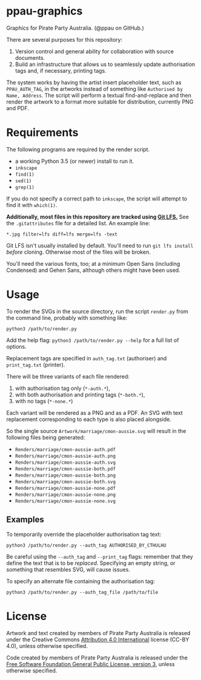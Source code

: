 # ppau-graphics
Graphics for Pirate Party Australia. 
(@ppau on GitHub.)

There are several purposes for this repository:

1. Version control and general ability for collaboration with source documents.
2. Build an infrastructure that allows us to seamlessly update authorisation tags and, if necessary, printing tags.

The system works by having the artist insert placeholder text, such as `PPAU_AUTH_TAG`, in the artworks instead of something like `Authorised by Name, Address`. The script will perform a textual find-and-replace and then render the artwork to a format more suitable for distribution, currently PNG and PDF. 

# Requirements 

The following programs are required by the render script. 

- a working Python 3.5 (or newer) install to run it.
- `inkscape` 
- `find(1)` 
- `sed(1)`
- `grep(1)`

If you do not specify a correct path to `inkscape`, the script will attempt to find it with `which(1)`.


**Additionally, most files in this repository are tracked using [Git LFS.](https://git-lfs.github.com/)** See the `.gitattributes` file for a detailed list. An example line: 

`*.jpg filter=lfs diff=lfs merge=lfs -text` 

Git LFS isn't usually installed by default. You'll need to run `git lfs install` *before* cloning. Otherwise most of the files will be broken.

You'll need the various fonts, too; at a minimum Open Sans (including Condensed) and Gehen Sans, although others might have been used. 

# Usage 

To render the SVGs in the source directory, run the script `render.py` from the command line, probably with something like: 

`python3 /path/to/render.py` 

Add the help flag: `python3 /path/to/render.py --help` for a full list of options. 

Replacement tags are specified in `auth_tag.txt` (authoriser) and `print_tag.txt` (printer). 

There will be three variants of each file rendered:

1. with authorisation tag only (`*-auth.*`),
2. with both authorisation and printing tags (`*-both.*`),
3. with no tags (`*-none.*`)

Each variant will be rendered as a PNG and as a PDF. An SVG with text replacement corresponding to each type is also placed alongside. 

So the single source `Artwork/marriage/cmon-aussie.svg` will result in the following files being generated:

- `Renders/marriage/cmon-aussie-auth.pdf`
- `Renders/marriage/cmon-aussie-auth.png`
- `Renders/marriage/cmon-aussie-auth.svg`
- `Renders/marriage/cmon-aussie-both.pdf`
- `Renders/marriage/cmon-aussie-both.png`
- `Renders/marriage/cmon-aussie-both.svg`
- `Renders/marriage/cmon-aussie-none.pdf`
- `Renders/marriage/cmon-aussie-none.png`
- `Renders/marriage/cmon-aussie-none.svg`

## Examples 

To temporarily override the placeholder authorisation tag text: 

`python3 /path/to/render.py --auth_tag AUTHORISED_BY_CTHULHU`

Be careful using the `--auth_tag` and `--print_tag` flags: remember that they define the text that is to be *replaced*. Specifying an empty string, or something that resembles SVG, will cause issues. 

To specify an alternate file containing the authorisation tag:

`python3 /path/to/render.py --auth_tag_file /path/to/file`

# License

Artwork and text created by members of Pirate Party Australia is released under the Creative Commons [Attribution 4.0 International](https://creativecommons.org/licenses/by/4.0/) license (CC-BY 4.0), unless otherwise specified. 

Code created by members of Pirate Party Australia is released under the [Free Software Foundation General Public License, version 3](https://www.gnu.org/licenses/gpl-3.0.html), unless otherwise specified.
